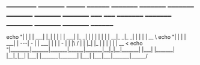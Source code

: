 <h2> ________ _______ _____   ______ _______ _______ _______      _______ _______      _______ ___ ___      _______ _______ _______ _______ _______ ______ </h2>
echo "|  |  |  |    ___|     |_|      |       |   |   |    ___|    |_     _|       |    |   |   |   |   |    |     __|_     _|_     _|   |   |   |   |   __ \</h2>
echo "|  |  |  |    ___|       |   ---|   -   |       |    ___|      |   | |   -   |    |       |\     /     |    |  |_|   |_  |   | |       |   |   |   __ <</h2>
echo "|________|_______|_______|______|_______|__|_|__|_______|      |___| |_______|    |__|_|__| |___|      |_______|_______| |___| |___|___|_______|______/</h2>

